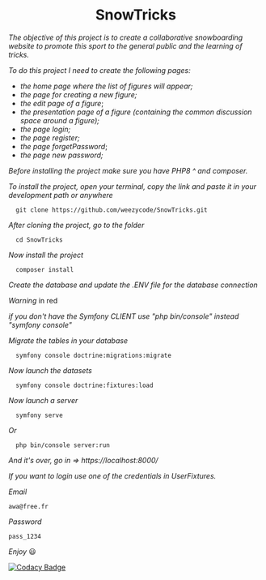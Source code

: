 <h1 align="center">
 SnowTricks
</h1>

*The objective of this project is to create a collaborative snowboarding website to promote this sport to the general public and the learning of tricks.*

*To do this project I need to create the following pages:*

   * *the home page where the list of figures will appear;*
   * *the page for creating a new figure;*
   * *the edit page of a figure*;
   * *the presentation page of a figure (containing the common discussion space around a figure);*
   * *the page login;* 
   * *the page register;*
   * *the page forgetPassword*;
   * *the page new password;* 

*Before installing the project make sure you have PHP8 ^ and composer.*

*To install the project, open your terminal, copy the link and paste it in your development path or anywhere*

      git clone https://github.com/weezycode/SnowTricks.git

*After cloning the project, go to the folder*

      cd SnowTricks

*Now install the project*

      composer install
*Create the database and update the .ENV file for the database connection* 

*Warning* in red 

*if you don't have the Symfony CLIENT use  "php bin/console" instead "symfony console"*    

*Migrate the tables in your database*

      symfony console doctrine:migrations:migrate
*Now launch the datasets*

      symfony console doctrine:fixtures:load  
*Now launch a server* 

      symfony serve       
*Or*

      php bin/console server:run
 *And it's over, go in =>  https://localhost:8000/*   


*If you want to login use one of the credentials in UserFixtures.* 

*Email*

    awa@free.fr
*Password* 

    pass_1234
*Enjoy* 😃
   
[![Codacy Badge](https://app.codacy.com/project/badge/Grade/9aa560c308764b34b5bcba84f86170d6)](https://www.codacy.com/gh/weezycode/SnowTricks/dashboard?utm_source=github.com&amp;utm_medium=referral&amp;utm_content=weezycode/SnowTricks&amp;utm_campaign=Badge_Grade)
